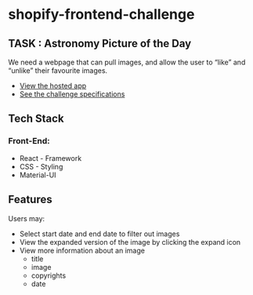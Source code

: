 # shopify-frontend-challenge
## TASK : Astronomy Picture of the Day
We need a webpage that can pull images, and allow the user to “like” and “unlike” their favourite images.

* [View the hosted app](https://shopify-frontend-heenal.herokuapp.com/)
* [See the challenge specifications](https://docs.google.com/document/d/13zXpyrC2yGxoLXKktxw2VJG2Jw8SdUfliLM-bYQLjqE/edit#)

## Tech Stack 

### Front-End:
* React - Framework
* CSS - Styling
* Material-UI

## Features

Users may: 
* Select start date and end date to filter out images
* View the expanded version of the image by clicking the expand icon
* View more information about an image
    * title
    * image
    * copyrights
    * date 
